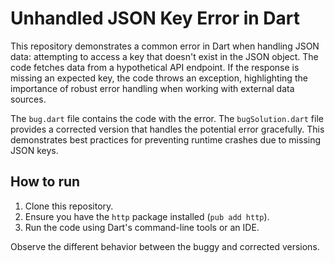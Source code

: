 # Unhandled JSON Key Error in Dart

This repository demonstrates a common error in Dart when handling JSON data: attempting to access a key that doesn't exist in the JSON object.  The code fetches data from a hypothetical API endpoint. If the response is missing an expected key, the code throws an exception, highlighting the importance of robust error handling when working with external data sources.

The `bug.dart` file contains the code with the error. The `bugSolution.dart` file provides a corrected version that handles the potential error gracefully.  This demonstrates best practices for preventing runtime crashes due to missing JSON keys.

## How to run

1. Clone this repository.
2. Ensure you have the `http` package installed (`pub add http`).
3. Run the code using Dart's command-line tools or an IDE. 

Observe the different behavior between the buggy and corrected versions.